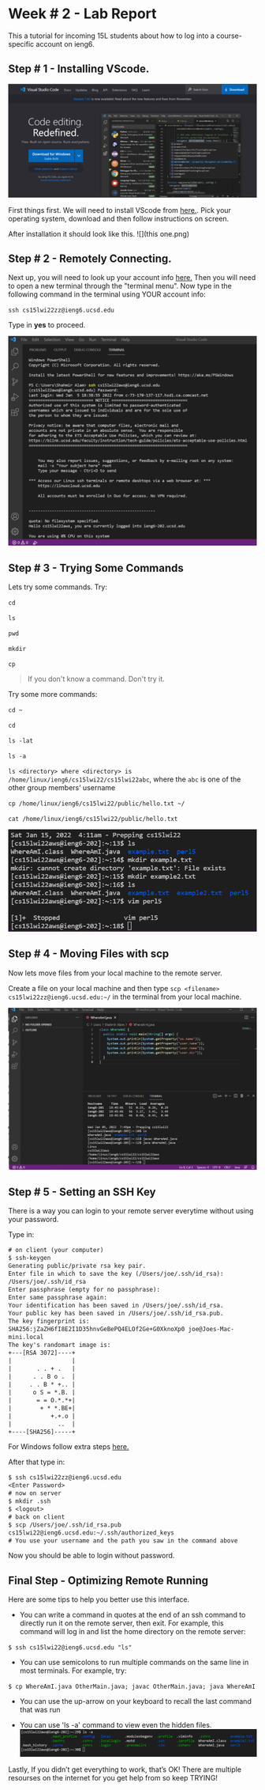 # Week # 2 - Lab Report

This a tutorial for incoming 15L students about how to log into a course-specific account on ieng6.

## Step # 1 - Installing VScode.

![](SS1.png)

First things first. We will need to install VScode from [here.](https://code.visualstudio.com/). Pick your operating system, download and then follow instructions on screen.

After installation it should look like this.
![](this one.png)

## Step # 2 - Remotely Connecting.

Next up, you will need to look up your account info [here.](https://sdacs.ucsd.edu/~icc/index.php) Then you will need to open a new terminal through the "terminal menu". Now type in the following command in the terminal using YOUR account info:

`ssh cs15lwi22zz@ieng6.ucsd.edu`

Type in __yes__ to proceed.

![](SS2.png)

## Step # 3 - Trying Some Commands

Lets try some commands.
Try:

`cd` 

`ls`

`pwd`

`mkdir`

`cp`

> If you don't know a command. Don't try it.

Try some more commands:

`cd ~`

`cd`

`ls -lat`

`ls -a`

`ls <directory> where <directory> is /home/linux/ieng6/cs15lwi22/cs15lwi22abc`, where the `abc` is one of the other group members’ username

`cp /home/linux/ieng6/cs15lwi22/public/hello.txt ~/`

`cat /home/linux/ieng6/cs15lwi22/public/hello.txt`

![](SS3.png)

## Step # 4 - Moving Files with scp

Now lets move files from your local machine to the remote server.

Create a file on your local machine and then type
 `scp <filename> cs15lwi22zz@ieng6.ucsd.edu:~/`
  in the terminal from your local machine.

![](SS4.png)

## Step # 5 - Setting an SSH Key

There is a way you can login to your remote server everytime without using your password.

Type in:
```
# on client (your computer)
$ ssh-keygen
Generating public/private rsa key pair.
Enter file in which to save the key (/Users/joe/.ssh/id_rsa): /Users/joe/.ssh/id_rsa
Enter passphrase (empty for no passphrase): 
Enter same passphrase again: 
Your identification has been saved in /Users/joe/.ssh/id_rsa.
Your public key has been saved in /Users/joe/.ssh/id_rsa.pub.
The key fingerprint is:
SHA256:jZaZH6fI8E2I1D35hnvGeBePQ4ELOf2Ge+G0XknoXp0 joe@Joes-Mac-mini.local
The key's randomart image is:
+---[RSA 3072]----+
|                 |
|       . . + .   |
|      . . B o .  |
|     . . B * +.. |
|      o S = *.B. |
|       = = O.*.*+|
|        + * *.BE+|
|           +.+.o |
|             ..  |
+----[SHA256]-----+
```

For Windows follow extra steps [here.](https://docs.microsoft.com/en-us/windows-server/administration/openssh/openssh_keymanagement#user-key-generation)

After that type in:
```
$ ssh cs15lwi22zz@ieng6.ucsd.edu
<Enter Password>
# now on server
$ mkdir .ssh
$ <logout>
# back on client
$ scp /Users/joe/.ssh/id_rsa.pub cs15lwi22@ieng6.ucsd.edu:~/.ssh/authorized_keys
# You use your username and the path you saw in the command above
```

Now you should be able to login without password.

## Final Step - Optimizing Remote Running

Here are some tips to help you better use this interface.

* You can write a command in quotes at the end of an ssh command to directly run it on the remote server, then exit. For example, this command will log in and list the home directory on the remote server:

`$ ssh cs15lwi22@ieng6.ucsd.edu "ls"`

* You can use semicolons to run multiple commands on the same line in most terminals. For example, try:

`$ cp WhereAmI.java OtherMain.java; javac OtherMain.java; java WhereAmI`

* You can use the up-arrow on your keyboard to recall the last command that was run

* You can use 'ls -a' command to view even the hidden files.
![](SS5.png)


Lastly, If you didn’t get everything to work, that’s OK! There are multiple resourses on the internet for you get help from so keep TRYING!